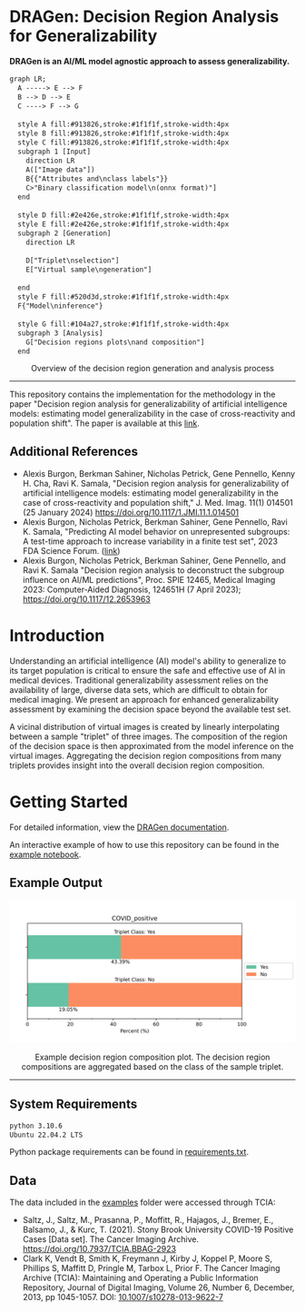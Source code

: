 # DRAGen: Decision Region Analysis for Generalizability 

**DRAGen is an AI/ML model agnostic approach to assess generalizability.**

```mermaid
graph LR;
  A -----> E --> F
  B --> D --> E
  C ----> F --> G

  style A fill:#913826,stroke:#1f1f1f,stroke-width:4px
  style B fill:#913826,stroke:#1f1f1f,stroke-width:4px
  style C fill:#913826,stroke:#1f1f1f,stroke-width:4px
  subgraph 1 [Input]
    direction LR
    A(["Image data"])
    B{{"Attributes and\nclass labels"}}
    C>"Binary classification model\n(onnx format)"]
  end

  style D fill:#2e426e,stroke:#1f1f1f,stroke-width:4px
  style E fill:#2e426e,stroke:#1f1f1f,stroke-width:4px
  subgraph 2 [Generation]
    direction LR

    D["Triplet\nselection"]
    E["Virtual sample\ngeneration"]
    
  end
  style F fill:#520d3d,stroke:#1f1f1f,stroke-width:4px
  F{"Model\ninference"}

  style G fill:#104a27,stroke:#1f1f1f,stroke-width:4px
  subgraph 3 [Analysis]
    G["Decision regions plots\nand composition"]
  end
```

<p style="text-align: center;"> Overview of the decision region generation and analysis process  </p>

---

This repository contains the implementation for the methodology in the paper "Decision region analysis for generalizability of artificial intelligence models: estimating model generalizability in the case of cross-reactivity and population shift". The paper is available at this [link](https://doi.org/10.1117/1.JMI.11.1.014501).

## Additional References
- Alexis Burgon, Berkman Sahiner, Nicholas Petrick, Gene Pennello, Kenny H. Cha, Ravi K. Samala, "Decision region analysis for generalizability of artificial intelligence models: estimating model generalizability in the case of cross-reactivity and population shift," J. Med. Imag. 11(1) 014501 (25 January 2024) https://doi.org/10.1117/1.JMI.11.1.014501
- Alexis Burgon, Nicholas Petrick, Berkman Sahiner, Gene Pennello, Ravi K. Samala, "Predicting AI model behavior on unrepresented subgroups: A test-time approach to increase variability in a finite test set", 2023 FDA Science Forum. ([link](https://www.fda.gov/science-research/fda-science-forum/predicting-ai-model-behavior-unrepresented-subgroups-test-time-approach-increase-variability-finite))
- Alexis Burgon, Nicholas Petrick, Berkman Sahiner, Gene Pennello, and Ravi K. Samala "Decision region analysis to deconstruct the subgroup influence on AI/ML predictions", Proc. SPIE 12465, Medical Imaging 2023: Computer-Aided Diagnosis, 124651H (7 April 2023); https://doi.org/10.1117/12.2653963


<!---
# Citation
To cite our work:

    A. Burgon, N. Petrick, B. Sahiner, G. Pennello, R. K. Samala, “Decision region analysis to deconstruct the subgroup influence on AI/ML predictions”, Proc. of SPIE, 12465, 124651H (2023). doi.org/10.1117/12.2653963

## Bibtex citation
```
    @inproceedings{burgon2023decision,
  title={Decision region analysis to deconstruct the subgroup influence on AI/ML predictions},
  author={Burgon, Alexis and Petrick, Nicholas and Sahiner, Berkman and Pennello, Gene and Samala, Ravi K},
  booktitle={Society of Photo-Optical Instrumentation Engineers (SPIE) Conference Series},
  volume={12465},
  pages={124651H},
  year={2023}
}
```
-->
# Introduction
Understanding an artificial intelligence (AI) model's ability to generalize to its target population is critical to ensure the safe and effective use of AI in medical devices. Traditional generalizability assessment relies on the availability of large, diverse data sets, which are difficult to obtain for medical imaging. We present an approach for enhanced generalizability assessment by examining the decision space beyond the available test set.

A vicinal distribution of virtual images is created by linearly interpolating between a sample "triplet" of three images. The composition of the region of the decision space is then approximated from the model inference on the virtual images. Aggregating the decision region compositions from many triplets provides insight into the overall decision region composition. 

# Getting Started
For detailed information, view the [DRAGen documentation](https://didsr.github.io/DRAGen/).

An interactive example of how to use this repository can be found in the [example notebook](https://github.com/DIDSR/RST_Decision_Region_Analysis/blob/main/examples/example_implementation.ipynb).

## Example Output
![Example Output](examples/example_composition_plot.png)

<p style="text-align: center;">  Example decision region composition plot. The decision region compositions are aggregated based on the class of the sample triplet. </p>

---

## System Requirements
```
python 3.10.6
Ubuntu 22.04.2 LTS
```
Python package requirements can be found in [requirements.txt](requirements.txt).

## Data
The data included in the [examples](examples/) folder were accessed through TCIA:
- Saltz, J., Saltz, M., Prasanna, P., Moffitt, R., Hajagos, J., Bremer, E., Balsamo, J., & Kurc, T. (2021). Stony Brook University COVID-19 Positive Cases [Data set]. The Cancer Imaging Archive. https://doi.org/10.7937/TCIA.BBAG-2923
- Clark K, Vendt B, Smith K, Freymann J, Kirby J, Koppel P, Moore S, Phillips S, Maffitt D, Pringle M, Tarbox L, Prior F. The Cancer Imaging Archive (TCIA): Maintaining and Operating a Public Information Repository, Journal of Digital Imaging, Volume 26, Number 6, December, 2013, pp 1045-1057. DOI: [10.1007/s10278-013-9622-7](https://doi.org/10.1007/s10278-013-9622-7)
  
